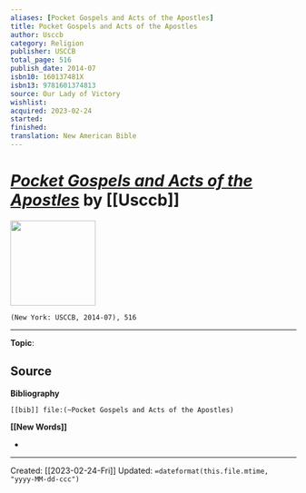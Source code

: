 ```yaml
---
aliases: [Pocket Gospels and Acts of the Apostles]
title: Pocket Gospels and Acts of the Apostles
author: Usccb
category: Religion
publisher: USCCB
total_page: 516
publish_date: 2014-07
isbn10: 160137481X
isbn13: 9781601374813
source: Our Lady of Victory
wishlist: 
acquired: 2023-02-24
started: 
finished: 
translation: New American Bible
---
```

# *[Pocket Gospels and Acts of the Apostles]()* by [[Usccb]]

<img src="http://books.google.com/books/content?id=Ic7roQEACAAJ&printsec=frontcover&img=1&zoom=1&source=gbs_api" width=150>

`(New York: USCCB, 2014-07), 516`



--- 
**Topic**: 

**Source**
- 

**Bibliography**

```query
[[bib]] file:(~Pocket Gospels and Acts of the Apostles)
```
 

**[[New Words]]**

- 

---
Created: [[2023-02-24-Fri]]
Updated: `=dateformat(this.file.mtime, "yyyy-MM-dd-ccc")`